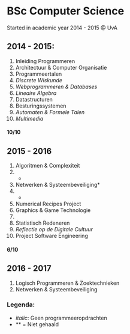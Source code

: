 # BSc Computer Science
Started in academic year 2014 - 2015 @ UvA

## 2014 - 2015:
1. Inleiding Programmeren
2. Architectuur & Computer Organisatie
3. Programmeertalen
4. _Discrete Wiskunde_
5. _Webprogrammeren & Databases_
6. _Lineaire Algebra_
7. Datastructuren
8. Besturingssystemen
9. _Automaten & Formele Talen_
10. _Multimedia_
#### 10/10

## 2015 - 2016
1. Algoritmen & Complexiteit
2. -
3. Netwerken & Systeembeveiliging*
4. -
5. Numerical Recipes Project
6. Graphics & Game Technologie
7.
8. Statistisch Redeneren
9. _Reflectie op de Digitale Cultuur_
10. Project Software Engineering
#### 6/10

## 2016 - 2017
1. Logisch Programmeren & Zoektechnieken
2. Netwerken & Systeembeveiliging

### Legenda:

* _italic_: Geen programmeeropdrachten
* ** = Niet gehaald

